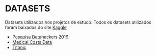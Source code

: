 # **DATASETS**

Datasets utilizados nos projetos de estudo. Todos os datasets utilizados foram baixados do site [Kaggle](https://www.kaggle.com/)

* [Pesquisa Datahackers 2019](https://www.kaggle.com/datahackers/pesquisa-data-hackers-2019)
* [Medical Costs Data](https://www.kaggle.com/mirichoi0218/insurance)
* [Titanic](https://www.kaggle.com/c/titanic)
